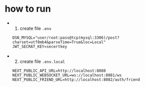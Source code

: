 # how to run
- 1. create file `.env`
    ```text
    DSN_MYSQL="user/root:pass@tcp(mysql:3306)/post?charset=utf8mb4&parseTime=True&loc=Local"
    JWT_SECRAT_KEY=secertkey
    ```
- 2. create file `.env.local`
    ```text
    NEXT_PUBLIC_API_URL=http://localhost:8080
    NEXT_PUBLIC_WEBSOCKET_URL=ws://localhost:8081/ws
    NEXT_PUBLIC_FRIEND_URL=http://localhost:8082/auth/friend
    ```